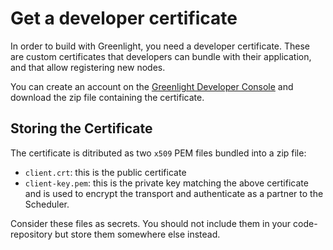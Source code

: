 # Get a developer certificate

In order to build with Greenlight, you need a developer certificate. These are custom
certificates that developers can bundle with their application, and that allow
registering new nodes.

You can create an account on the [Greenlight Developer Console][gdc] and download the zip file
containing the certificate.

[gdc]: https://greenlight.blockstream.com

## Storing the Certificate

The certificate is ditributed as two `x509` PEM files bundled into a zip file:

 - `client.crt`: this is the public certificate
 - `client-key.pem`: this is the private key matching the
   above certificate and is used to encrypt the transport and
   authenticate as a partner to the Scheduler.

Consider these files as secrets. You should not include them in your
code-repository but store them somewhere else instead. 
